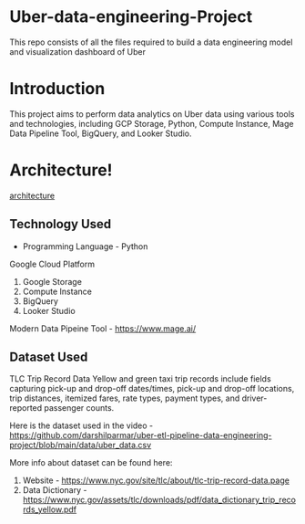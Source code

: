 # Uber-data-engineering-Project
This repo consists of all the files required to build a data engineering model and visualization dashboard  of Uber 
# Introduction
This project aims to perform data analytics on Uber data using various tools and technologies, including GCP Storage, Python, Compute Instance, Mage Data Pipeline Tool, BigQuery, and Looker Studio.
# Architecture!
[architecture](https://github.com/Prajwal2998/Uber-data-engineering-Project/assets/127963693/662b2fa7-7660-459c-afbd-5fa0af67a59f)
## Technology Used
- Programming Language - Python

Google Cloud Platform
1. Google Storage
2. Compute Instance 
3. BigQuery
4. Looker Studio

Modern Data Pipeine Tool - https://www.mage.ai/
## Dataset Used
TLC Trip Record Data
Yellow and green taxi trip records include fields capturing pick-up and drop-off dates/times, pick-up and drop-off locations, trip distances, itemized fares, rate types, payment types, and driver-reported passenger counts. 

Here is the dataset used in the video - https://github.com/darshilparmar/uber-etl-pipeline-data-engineering-project/blob/main/data/uber_data.csv

More info about dataset can be found here:
1. Website - https://www.nyc.gov/site/tlc/about/tlc-trip-record-data.page
2. Data Dictionary - https://www.nyc.gov/assets/tlc/downloads/pdf/data_dictionary_trip_records_yellow.pdf
